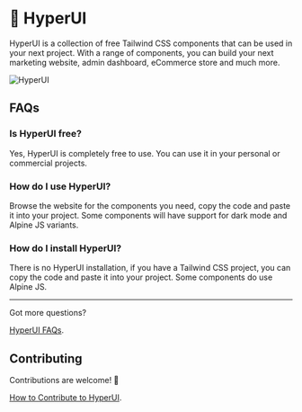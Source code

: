 # 🚀 HyperUI

HyperUI is a collection of free Tailwind CSS components that can be used in your next project. With a range of components, you can build your next marketing website, admin dashboard, eCommerce store and much more.

![HyperUI](https://hyperui.dev/og.jpg)

## FAQs

### Is HyperUI free?

Yes, HyperUI is completely free to use. You can use it in your personal or commercial projects.

### How do I use HyperUI?

Browse the website for the components you need, copy the code and paste it into your project. Some components will have support for dark mode and Alpine JS variants.

### How do I install HyperUI?

There is no HyperUI installation, if you have a Tailwind CSS project, you can copy the code and paste it into your project. Some components do use Alpine JS.

---

Got more questions?

[HyperUI FAQs](https://www.hyperui.dev/about/faqs).

## Contributing

Contributions are welcome! 👋

[How to Contribute to HyperUI](https://www.hyperui.dev/blog/how-to-contribute).
